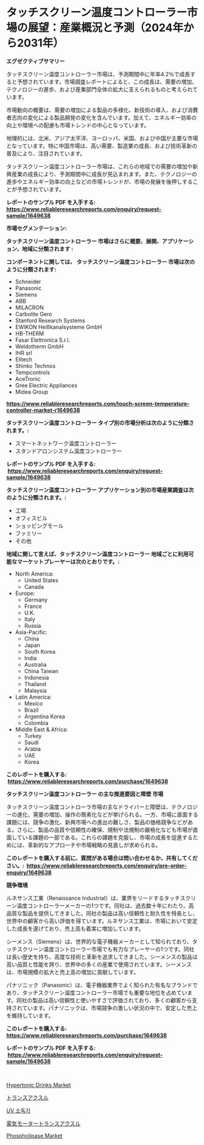 <p><h1>タッチスクリーン温度コントローラー市場の展望：産業概況と予測（2024年から2031年）</h1></p><p><strong>エグゼクティブサマリー</strong></p>
<p><p>タッチスクリーン温度コントローラー市場は、予測期間中に年率4.2％で成長すると予想されています。市場調査レポートによると、この成長は、需要の増加、テクノロジーの進歩、および産業部門全体の拡大に支えられるものと考えられています。</p><p>市場動向の概要は、需要の増加による製品の多様化、新技術の導入、および消費者志向の変化による製品開発の変化を含んでいます。加えて、エネルギー効率の向上や環境への配慮も市場トレンドの中心となっています。</p><p>地理的には、北米、アジア太平洋、ヨーロッパ、米国、および中国が主要な市場となっています。特に中国市場は、高い需要、製造業の成長、および技術革新の普及により、注目されています。</p><p>タッチスクリーン温度コントローラー市場は、これらの地域での需要の増加や新興産業の成長により、予測期間中に成長が見込まれます。また、テクノロジーの進歩やエネルギー効率の向上などの市場トレンドが、市場の発展を後押しすることが予想されています。</p></p>
<p><strong>レポートのサンプル PDF を入手する: <a href="https://www.reliableresearchreports.com/enquiry/request-sample/1649638">https://www.reliableresearchreports.com/enquiry/request-sample/1649638</a></strong></p>
<p><strong>市場セグメンテーション:</strong></p>
<p><strong> タッチスクリーン温度コントローラー 市場はさらに概要、展開、アプリケーション、地域に分類されます :</strong></p>
<p><strong>コンポーネントに関しては、 タッチスクリーン温度コントローラー 市場は次のように分類されます: &nbsp;</strong></p>
<p><ul><li>Schneider</li><li>Panasonic</li><li>Siemens</li><li>ABB</li><li>MILACRON</li><li>Carbolite Gero</li><li>Stanford Research Systems</li><li>EWIKON Heißkanalsysteme GmbH</li><li>HB-THERM</li><li>Fasar Elettronica S.r.l.</li><li>Weldotherm GmbH</li><li>IHR srl</li><li>Elitech</li><li>Shinko Technos</li><li>Tempcontrols</li><li>AceTronic</li><li>Gree Electric Appliances</li><li>Midea Group</li></ul></p>
<p><strong><a href="https://www.reliableresearchreports.com/touch-screen-temperature-controller-market-r1649638">https://www.reliableresearchreports.com/touch-screen-temperature-controller-market-r1649638</a></strong></p>
<p><strong> タッチスクリーン温度コントローラー タイプ別の市場分析は次のように分類されます。:</strong></p>
<p><ul><li>スマートネットワーク温度コントローラー</li><li>スタンドアロンシステム温度コントローラー</li></ul></p>
<p><strong>レポートのサンプル PDF を入手する: &nbsp;<a href="https://www.reliableresearchreports.com/enquiry/request-sample/1649638">https://www.reliableresearchreports.com/enquiry/request-sample/1649638</a></strong></p>
<p><strong> タッチスクリーン温度コントローラー アプリケーション別の市場産業調査は次のように分類されます。:</strong></p>
<p><ul><li>工場</li><li>オフィスビル</li><li>ショッピングモール</li><li>ファミリー</li><li>その他</li></ul></p>
<p><strong>地域に関して言えば、タッチスクリーン温度コントローラー 地域ごとに利用可能なマーケットプレーヤーは次のとおりです。:</strong></p>
<p><ul>
    <li>
        North America:
        <ul>
            <li>United States</li>
            <li>Canada</li>
        </ul>
    </li>
    <li>
        Europe:
        <ul>
            <li>Germany</li>
            <li>France</li>
            <li>U.K.</li>
            <li>Italy</li>
            <li>Russia</li>
        </ul>
    </li>
    <li>
        Asia-Pacific:
        <ul>
            <li>China</li>
            <li>Japan</li>
            <li>South Korea</li>
            <li>India</li>
            <li>Australia</li>
            <li>China Taiwan</li>
            <li>Indonesia</li>
            <li>Thailand</li>
            <li>Malaysia</li>
        </ul>
    </li>
    <li>
        Latin America:
        <ul>
            <li>Mexico</li>
            <li>Brazil</li>
            <li>Argentina Korea</li>
            <li>Colombia</li>
        </ul>
    </li>
    <li>
        Middle East & Africa:
        <ul>
            <li>Turkey</li>
            <li>Saudi</li>
            <li>Arabia</li>
            <li>UAE</li>
            <li>Korea</li>
        </ul>
    </li>
    </ul></p>
<p><strong>このレポートを購入する: &nbsp;<a href="https://www.reliableresearchreports.com/purchase/1649638">https://www.reliableresearchreports.com/purchase/1649638</a></strong></p>
<p><strong>タッチスクリーン温度コントローラー の主な推進要因と障壁 市場</strong></p>
<p><p>タッチスクリーン温度コントローラ市場の主なドライバーと障壁は、テクノロジーの進化、需要の増加、操作の簡素化などが挙げられる。一方、市場に直面する課題には、競争の激化、新興市場への進出の難しさ、製品の価格競争などがある。さらに、製品の品質や信頼性の確保、規制や法規制の厳格化なども市場が直面している課題の一部である。これらの課題を克服し、市場の成長を促進するためには、革新的なアプローチや市場戦略の見直しが求められる。</p></p>
<p><strong>このレポートを購入する前に、質問がある場合は問い合わせるか、共有してください。:&nbsp; <a href="https://www.reliableresearchreports.com/enquiry/pre-order-enquiry/1649638">https://www.reliableresearchreports.com/enquiry/pre-order-enquiry/1649638</a></strong></p>
<p><strong>競争環境</strong></p>
<p><p>ルネサンス工業（Renaissance Industrial）は、業界をリードするタッチスクリーン温度コントローラーメーカーの1つです。同社は、過去数十年にわたり、高品質な製品を提供してきました。同社の製品は高い信頼性と耐久性を特長とし、世界中の顧客から高い評価を得ています。ルネサンス工業は、市場において安定した成長を遂げており、売上高も着実に増加しています。</p><p>シーメンス（Siemens）は、世界的な電子機器メーカーとして知られており、タッチスクリーン温度コントローラー市場でも有力なプレーヤーの1つです。同社は長い歴史を持ち、高度な技術と革新を追求してきました。シーメンスの製品は高い品質と性能を誇り、世界中の多くの産業で使用されています。シーメンスは、市場規模の拡大と売上高の増加に貢献しています。</p><p>パナソニック（Panasonic）は、電子機器業界でよく知られた有名なブランドであり、タッチスクリーン温度コントローラー市場でも重要な地位を占めています。同社の製品は高い信頼性と使いやすさで評価されており、多くの顧客から支持されています。パナソニックは、市場競争の激しい状況の中で、安定した売上を維持しています。</p></p>
<p><strong>このレポートを購入する: &nbsp; <a href="https://www.reliableresearchreports.com/purchase/1649638">https://www.reliableresearchreports.com/purchase/1649638</a></strong></p>
<p><strong>レポートのサンプル PDF を入手する: &nbsp;<a href="https://www.reliableresearchreports.com/enquiry/request-sample/1649638">https://www.reliableresearchreports.com/enquiry/request-sample/1649638</a></strong><strong></strong></p>
<p>&nbsp;</p>
<p><p><a href="https://simplistic-meeting-7ee.notion.site/Hypertonic-Drinks-Market-Insight-Market-Trends-Growth-Forecasted-from-2024-TO-2031-085117cd8f33458ab868106cdbcb68a9">Hypertonic Drinks Market</a></p><p><a href="https://github.com/ReganWisoky2023/Market-Research-Report-List-1/blob/main/265362328691.md">トランスアクスル</a></p><p><a href="https://github.com/vsr06p4p49/Market-Research-Report-List-1/blob/main/377166026265.md">UV 소독기</a></p><p><a href="https://github.com/cbigkbh02719/Market-Research-Report-List-1/blob/main/252416828690.md">電気モータートランスアクスル</a></p><p><a href="https://issuu.com/reportprime-2/docs/phospholipase-market-size-2030.pptx">Phospholipase Market</a></p></p>